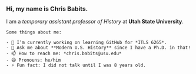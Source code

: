 ### Hi, my name is Chris Babits.

I am a *temporary assistant professor of History* at **Utah State University**.

```
Some things about me:

- 🔭 I’m currently working on learning GitHub for *ITLS 6265*.
- 💬 Ask me about **Modern U.S. History** since I have a Ph.D. in that!
- 📫 How to reach me: *chris.babits@usu.edu*
- 😄 Pronouns: he/him
- ⚡ Fun fact: I did not talk until I was 8 years old.
```
